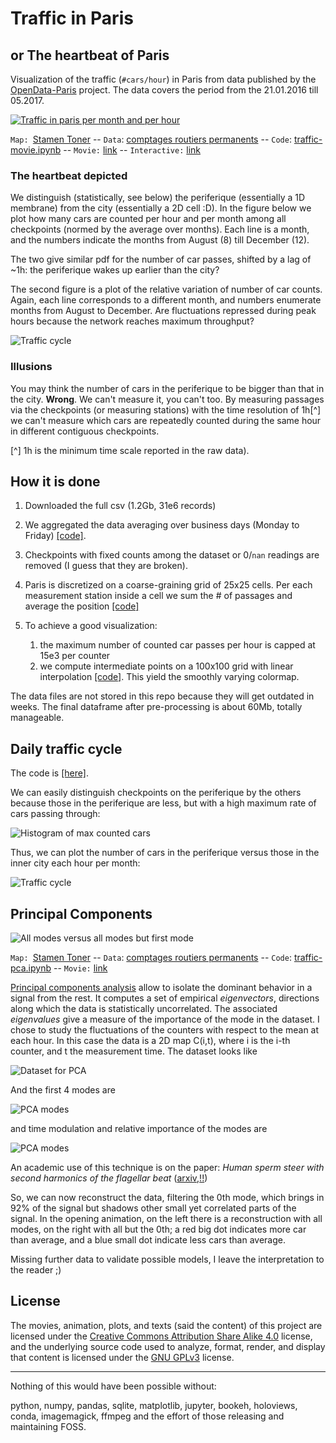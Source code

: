 # Traffic in Paris
## or The heartbeat of Paris

Visualization of the traffic (`#cars/hour`) in Paris from data published by the [OpenData-Paris](https://opendata.paris.fr) project.
The data covers the period from the 21.01.2016  till 05.2017.

[![Traffic in paris per month and per hour](movies/traffic_25.gif  "Traffic in paris per month and per hour")](movies/traffic_25.webm)

`Map: `[Stamen Toner](http://maps.stamen.com/toner/) -- `Data`: [comptages routiers permanents](https://opendata.paris.fr/explore/dataset/comptages-routiers-permanents/table/) -- `Code`: [traffic-movie.ipynb](https://nbviewer.jupyter.org/github/astyonax/heartbeat-traffic/blob/master/traffic-movie.ipynb) -- `Movie:` [link](movies/traffic_25.webm) -- `Interactive:` [link](https://nbviewer.jupyter.org/github/astyonax/heartbeat-traffic/blob/master/traffic-interactive.ipynb)

### The heartbeat depicted

We distinguish (statistically, see below) the periferique (essentially a 1D membrane) from the city (essentially a 2D cell :D).
In the figure below we plot how many cars are counted per hour and per month among all checkpoints (normed by the average over months). Each line is a month, and the numbers indicate the months from August (8) till December (12).

The two give similar pdf for the number of car passes, shifted by a lag of ~1h: the periferique wakes up earlier than the city?

The second figure is a plot of the relative variation of number of car counts. Again, each line corresponds to a different month, and numbers enumerate months from August to December. Are fluctuations repressed during peak hours because the network reaches maximum throughput?

![Traffic cycle](figures/perifvscity.png)

### Illusions

You may think  the number of cars in the periferique to be bigger than that in the city. **Wrong**. We can't measure it, you can't too. By measuring  passages via the checkpoints (or measuring stations) with the time resolution of 1h[^] we can't measure  which cars are repeatedly counted during the same hour in different contiguous checkpoints.

[^] 1h is the minimum time scale reported in the raw data).

## How it is done

1. Downloaded the full csv (1.2Gb, 31e6 records)

1. We aggregated the data averaging over business days (Monday to Friday) [[code]](https://nbviewer.jupyter.org/github/astyonax/heartbeat-traffic/blob/master/raw%20csv%20to%20aggregates.ipynb).

2. Checkpoints with fixed counts among the dataset or 0/`nan` readings are removed (I guess that they are broken).
2. Paris is discretized on a coarse-graining grid of 25x25 cells. Per each measurement station inside a cell we sum the # of passages and  average the position [[code]](preprocess_aggregates.py)

3. To achieve a good visualization:
	1.  the maximum number of counted car passes per hour is capped at 15e3 per counter
	2. we compute intermediate points on a 100x100 grid with linear interpolation [[code]](https://nbviewer.jupyter.org/github/astyonax/heartbeat-traffic/blob/master/traffic-movie.ipynb). This yield the smoothly varying colormap.

The data files are not stored in this repo because they will get outdated in weeks. The final dataframe after pre-processing is about 60Mb, totally manageable.


## Daily traffic cycle
The code is [[here]](https://nbviewer.jupyter.org/github/astyonax/heartbeat-traffic/blob/master/traffic-cycles.ipynb).

We can easily distinguish checkpoints on the periferique by the others because those in the periferique are less, but with a high maximum rate of cars passing through:

![Histogram of max counted cars](figures/histogram_counts.png)

Thus, we can plot the number of cars in the periferique versus those in the inner city each hour per month:

![Traffic cycle](figures/perifvscity.png)

## Principal Components

![All modes versus all modes but first mode](movies/pca.gif)

`Map: `[Stamen Toner](http://maps.stamen.com/toner/) -- `Data`: [comptages routiers permanents](https://opendata.paris.fr/explore/dataset/comptages-routiers-permanents/table/) -- `Code`: [traffic-pca.ipynb](https://nbviewer.jupyter.org/github/astyonax/heartbeat-traffic/blob/master/traffic-pca.ipynb) -- `Movie:` [link](movies/pca.webm)


[Principal components analysis](http://sebastianraschka.com/Articles/2014_pca_step_by_step.html) allow to isolate the dominant behavior in a signal from the rest. It computes a set of empirical _eigenvectors_, directions along which the data is statistically uncorrelated. The associated _eigenvalues_ give a measure of the importance of the mode in the dataset. I chose to study the fluctuations of the counters with respect to the mean at each hour.
In this case the data is a 2D map C(i,t), where i is the i-th counter, and t the measurement time.
The dataset looks like

![Dataset for PCA](figures/pca_norm_time.png)

And the first 4 modes are

![PCA modes](figures/map_modes.png)

and time modulation and relative importance of the modes are

![PCA modes](figures/pca_norm_ampli.png)

An academic use of this technique is on the paper: _Human sperm steer with second harmonics of the flagellar beat_ ([arxiv](https://arxiv.org/abs/1703.07705),[!!](??))

So, we can now reconstruct the data, filtering the 0th mode, which brings in 92% of the signal but shadows other small yet correlated parts of the signal.
In the opening animation, on the left there is a reconstruction with all modes, on the right with all but the 0th; a red big dot  indicates more car than average, and a blue small dot indicate less cars than average.

Missing further data to validate possible models, I leave the interpretation to the reader ;)



## License
The movies, animation, plots, and texts (said the content) of this project are licensed under the [Creative Commons Attribution Share Alike 4.0](https://creativecommons.org/licenses/by-sa/4.0/) license, and the underlying source code used to analyze, format, render, and display that content is licensed under the [GNU GPLv3](http://www.gnu.org/licenses/gpl-3.0.txt) license.

----

Nothing of this would have been possible without:

python, numpy, pandas, sqlite, matplotlib, jupyter, bookeh, holoviews, conda, imagemagick, ffmpeg and the effort of those releasing and maintaining FOSS.
